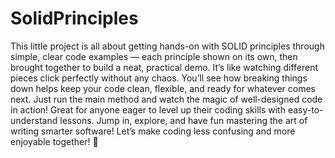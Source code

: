 # SolidPrinciples
This little project is all about getting hands-on with SOLID principles through simple, clear code examples — each principle shown on its own, then brought together to build a neat, practical demo.
It’s like watching different pieces click perfectly without any chaos.
You’ll see how breaking things down helps keep your code clean, flexible, and ready for whatever comes next.
Just run the main method and watch the magic of well-designed code in action!
Great for anyone eager to level up their coding skills with easy-to-understand lessons.
Jump in, explore, and have fun mastering the art of writing smarter software!
Let’s make coding less confusing and more enjoyable together! 🎉
